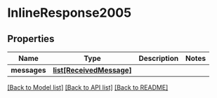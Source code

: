 # InlineResponse2005

## Properties
Name | Type | Description | Notes
------------ | ------------- | ------------- | -------------
**messages** | [**list[ReceivedMessage]**](ReceivedMessage.md) |  | 

[[Back to Model list]](../README.md#documentation-for-models) [[Back to API list]](../README.md#documentation-for-api-endpoints) [[Back to README]](../README.md)


